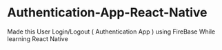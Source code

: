 # Authentication-App-React-Native
Made this User Login/Logout ( Authentication App ) using FireBase While learning React Native
